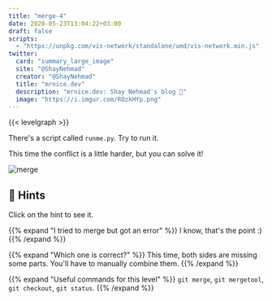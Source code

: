 ```yaml
---
title: "merge-4"
date: 2020-05-23T13:04:22+03:00
draft: false
scripts: 
  - "https://unpkg.com/vis-network/standalone/umd/vis-network.min.js"
twitter:
  card: "summary_large_image"
  site: "@ShayNehmad"
  creator: "@ShayNehmad"
  title: "mrnice.dev"
  description: "mrnice.dev: Shay Nehmad's blog 🧔"
  image: "https://i.imgur.com/ROzkHYp.png"
---
```


{{< levelgraph >}}

There's a script called `runme.py`. Try to run it.

This time the conflict is a little harder, but you can solve it!

![merge](https://media.giphy.com/media/cFkiFMDg3iFoI/giphy.gif "merge")

## 🧩 Hints

Click on the hint to see it.

{{% expand "I tried to merge but got an error" %}}
I know, that's the point :)
{{% /expand %}}

{{% expand "Which one is correct?" %}}
This time, both sides are missing some parts. You'll have to manually combine them.
{{% /expand %}}

{{% expand "Useful commands for this level" %}}
`git merge`, `git mergetool`, `git checkout`, `git status`.
{{% /expand %}}
